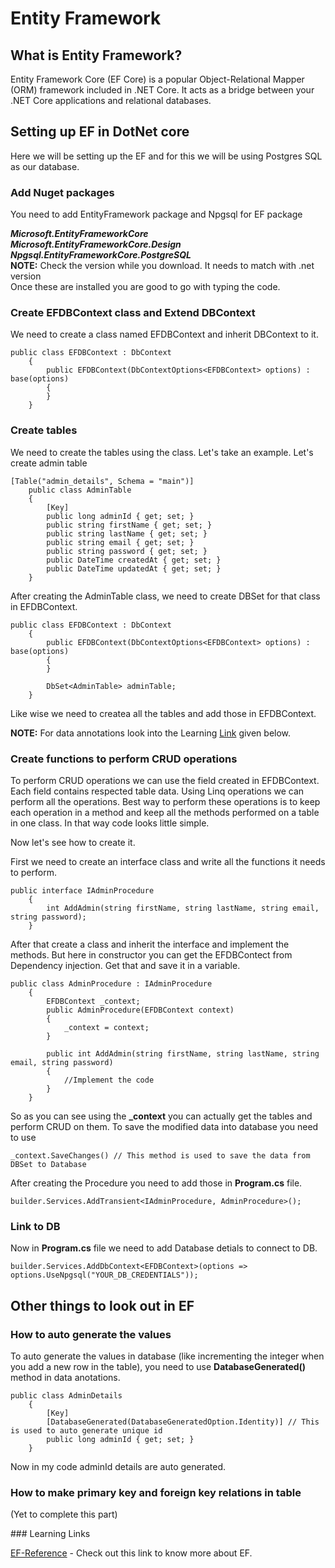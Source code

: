# Entity Framework
## What is Entity Framework?
Entity Framework Core (EF Core) is a popular Object-Relational Mapper (ORM) framework included in .NET Core. It acts as a bridge between your .NET Core applications and relational databases.
## Setting up EF in DotNet core
Here we will be setting up the EF and for this we will be using Postgres SQL as our database.
### Add Nuget packages
You need to add EntityFramework package and Npgsql for EF package<br/>

<b><i>Microsoft.EntityFrameworkCore</i></b><br/>
<b><i>Microsoft.EntityFrameworkCore.Design</i></b><br/>
<b><i>Npgsql.EntityFrameworkCore.PostgreSQL</i></b><br/>
<b>NOTE:</b> Check the version while you download. It needs to match with .net version <br/>
Once these are installed you are good to go with typing the code.

### Create EFDBContext class and Extend DBContext
We need to create a class named EFDBContext and inherit DBContext to it.
```
public class EFDBContext : DbContext
	{
		public EFDBContext(DbContextOptions<EFDBContext> options) : base(options)
		{
		}
	}
```


### Create tables
We need to create the tables using the class.
Let's take an example. Let's create admin table
```
[Table("admin_details", Schema = "main")]
	public class AdminTable
	{
		[Key]
		public long adminId { get; set; }
		public string firstName { get; set; }
		public string lastName { get; set; }
		public string email { get; set; }
		public string password { get; set; }
		public DateTime createdAt { get; set; }
		public DateTime updatedAt { get; set; }
	}
```

After creating the AdminTable class, we need to create DBSet for that class in EFDBContext.

```
public class EFDBContext : DbContext
	{
		public EFDBContext(DbContextOptions<EFDBContext> options) : base(options)
		{
		}

        DbSet<AdminTable> adminTable;
	}
```

Like wise we need to createa all the tables and add those in EFDBContext.

<b>NOTE:</b> For data annotations look into the Learning [Link](#links) given below.<br/>

### Create functions to perform CRUD operations
To perform CRUD operations we can use the field created in EFDBContext. Each field contains respected table data. Using Linq operations we can perform all the operations.
Best way to perform these operations is to keep each operation in a method and keep all the methods performed on a table in one class. In that way code looks little simple.

Now let's see how to create it.

First we need to create an interface class and write all the functions it needs to perform.
```
public interface IAdminProcedure
	{
		int AddAdmin(string firstName, string lastName, string email, string password);
	}
```
After that create a class and inherit the interface and implement the methods. But here in constructor you can get the EFDBContect from Dependency injection. Get that and save it in a variable.

```
public class AdminProcedure : IAdminProcedure
	{
		EFDBContext _context;
		public AdminProcedure(EFDBContext context)
		{
			_context = context;
		}

        public int AddAdmin(string firstName, string lastName, string email, string password)
        {
            //Implement the code
        }
    }
```
So as you can see using the <b>_context</b> you can actually get the tables and perform CRUD on them. To save the modified data into database you need to use
```
_context.SaveChanges() // This method is used to save the data from DBSet to Database
```

After creating the Procedure you need to add those in <b>Program.cs</b> file.
```
builder.Services.AddTransient<IAdminProcedure, AdminProcedure>();
```


### Link to DB
Now in <b>Program.cs</b> file we need to add Database detials to connect to DB.
```
builder.Services.AddDbContext<EFDBContext>(options => options.UseNpgsql("YOUR_DB_CREDENTIALS"));
```

## Other things to look out in EF
### How to auto generate the values
To auto generate the values in database (like incrementing the integer when you add a new row in the table), you need to use <b>DatabaseGenerated()</b> method in data anotations.

```
public class AdminDetails
	{
		[Key]
		[DatabaseGenerated(DatabaseGeneratedOption.Identity)] // This is used to auto generate unique id
		public long adminId { get; set; }
	}
```

Now in my code adminId details are auto generated.
### How to make primary key and foreign key relations in table
(Yet to complete this part)

<a id="links">### Learning Links</a>

[EF-Reference](https://www.entityframeworktutorial.net/code-first/table-dataannotations-attribute-in-code-first.aspx) - Check out this link to know more about EF.
